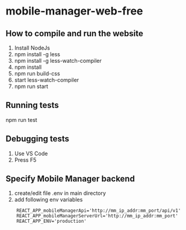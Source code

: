 # mobile-manager-web-free

## How to compile and run the website
 1. Install NodeJs
 2. npm install -g less
 3. npm install -g less-watch-compiler
 4. npm install
 5. npm run build-css
 6. start less-watch-compiler
 7. npm run start

 ## Running tests
 npm run test

 ## Debugging tests
 1. Use VS Code
 2. Press F5

 ## Specify Mobile Manager backend
 1. create/edit file .env in main directory
 2. add following env variables
 ```
     REACT_APP_mobileManagerApi='http://mm_ip_addr:mm_port/api/v1'     
     REACT_APP_mobileManagerServerUrl='http://mm_ip_addr:mm_port'     
     REACT_APP_ENV='production' 
 ```
